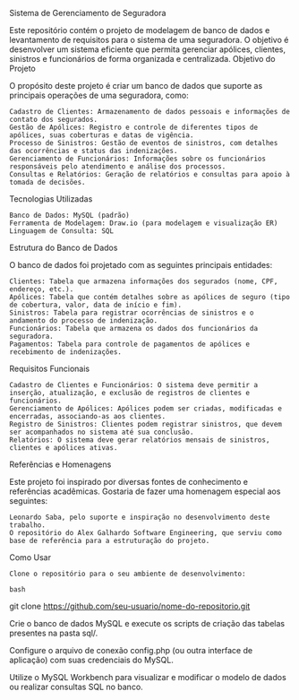 Sistema de Gerenciamento de Seguradora

Este repositório contém o projeto de modelagem de banco de dados e levantamento de requisitos para o sistema de uma seguradora. O objetivo é desenvolver um sistema eficiente que permita gerenciar apólices, clientes, sinistros e funcionários de forma organizada e centralizada.
Objetivo do Projeto

O propósito deste projeto é criar um banco de dados que suporte as principais operações de uma seguradora, como:

    Cadastro de Clientes: Armazenamento de dados pessoais e informações de contato dos segurados.
    Gestão de Apólices: Registro e controle de diferentes tipos de apólices, suas coberturas e datas de vigência.
    Processo de Sinistros: Gestão de eventos de sinistros, com detalhes das ocorrências e status das indenizações.
    Gerenciamento de Funcionários: Informações sobre os funcionários responsáveis pelo atendimento e análise dos processos.
    Consultas e Relatórios: Geração de relatórios e consultas para apoio à tomada de decisões.

Tecnologias Utilizadas

    Banco de Dados: MySQL (padrão)
    Ferramenta de Modelagem: Draw.io (para modelagem e visualização ER)
    Linguagem de Consulta: SQL

Estrutura do Banco de Dados

O banco de dados foi projetado com as seguintes principais entidades:

    Clientes: Tabela que armazena informações dos segurados (nome, CPF, endereço, etc.).
    Apólices: Tabela que contém detalhes sobre as apólices de seguro (tipo de cobertura, valor, data de início e fim).
    Sinistros: Tabela para registrar ocorrências de sinistros e o andamento do processo de indenização.
    Funcionários: Tabela que armazena os dados dos funcionários da seguradora.
    Pagamentos: Tabela para controle de pagamentos de apólices e recebimento de indenizações.

Requisitos Funcionais

    Cadastro de Clientes e Funcionários: O sistema deve permitir a inserção, atualização, e exclusão de registros de clientes e funcionários.
    Gerenciamento de Apólices: Apólices podem ser criadas, modificadas e encerradas, associando-as aos clientes.
    Registro de Sinistros: Clientes podem registrar sinistros, que devem ser acompanhados no sistema até sua conclusão.
    Relatórios: O sistema deve gerar relatórios mensais de sinistros, clientes e apólices ativas.

Referências e Homenagens

Este projeto foi inspirado por diversas fontes de conhecimento e referências acadêmicas. Gostaria de fazer uma homenagem especial aos seguintes:

    Leonardo Saba, pelo suporte e inspiração no desenvolvimento deste trabalho.
    O repositório do Alex Galhardo Software Engineering, que serviu como base de referência para a estruturação do projeto.

Como Usar

    Clone o repositório para o seu ambiente de desenvolvimento:

    bash

git clone https://github.com/seu-usuario/nome-do-repositorio.git

Crie o banco de dados MySQL e execute os scripts de criação das tabelas presentes na pasta sql/.

Configure o arquivo de conexão config.php (ou outra interface de aplicação) com suas credenciais do MySQL.

Utilize o MySQL Workbench para visualizar e modificar o modelo de dados ou realizar consultas SQL no banco.
